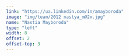 ```yaml
---
link: "https://ua.linkedin.com/in/amayboroda"
image: "img/team/2012 nastya_m@2x.jpg"
name: "Nastia Mayboroda"
type: "left"
width: 8
offset: 2
offset-top: 3
---
```


